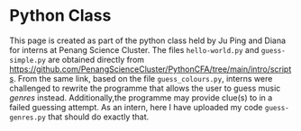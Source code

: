 # Python Class

This page is created as part of the python class held by Ju Ping and Diana for interns at Penang Science Cluster. The files `hello-world.py` and `guess-simple.py` are obtained directly from https://github.com/PenangScienceCluster/PythonCFA/tree/main/intro/scripts. From the same link, based on the file `guess_colours.py`, interns were challenged to rewrite the programme that allows the user to guess music _genres_ instead. Additionally,the programme may provide clue(s) to in a failed guessing attempt. As an intern, here I have uploaded my code `guess-genres.py` that should do exactly that.
